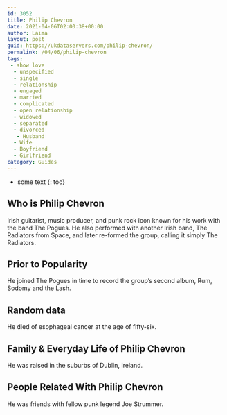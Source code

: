 ```yaml
---
id: 3052
title: Philip Chevron
date: 2021-04-06T02:00:38+00:00
author: Laima
layout: post
guid: https://ukdataservers.com/philip-chevron/
permalink: /04/06/philip-chevron
tags:
 - show love
  - unspecified
  - single
  - relationship
  - engaged
  - married
  - complicated
  - open relationship
  - widowed
  - separated
  - divorced
   - Husband
  - Wife
  - Boyfriend
  - Girlfriend
category: Guides
---
```


* some text
{: toc}


## Who is Philip Chevron
                  
                  
                  
Irish guitarist, music producer, and punk rock icon known for his work with the band The Pogues. He also performed with another Irish band, The Radiators from Space, and later re-formed the group, calling it simply The Radiators.
                  
              
            
              
            
                
                
                
## Prior to Popularity
                  
                  
                  
He joined The Pogues in time to record the group&#8217;s second album, Rum, Sodomy and the Lash.
                  
              
            
              
            
                
                
                
## Random data
                  
                  
                  
He died of esophageal cancer at the age of fifty-six.
                  
              
            
              
            
                
                
                
## Family & Everyday Life of Philip Chevron
                  
                  
                  
He was raised in the suburbs of Dublin, Ireland.
                  
              
            
              
            
                
                
                
## People Related With Philip Chevron
                  
                  
                  
He was friends with fellow punk legend Joe Strummer.
                  
              
            
              
            
                
              
            
              
              
            
            
              
            
          
          
          